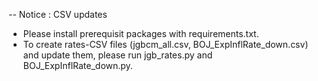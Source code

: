 -- Notice : CSV updates
- Please install prerequisit packages with requirements.txt.
- To create rates-CSV files (jgbcm_all.csv, BOJ_ExpInflRate_down.csv) and update them, please run jgb_rates.py and BOJ_ExpInflRate_down.py.
```

